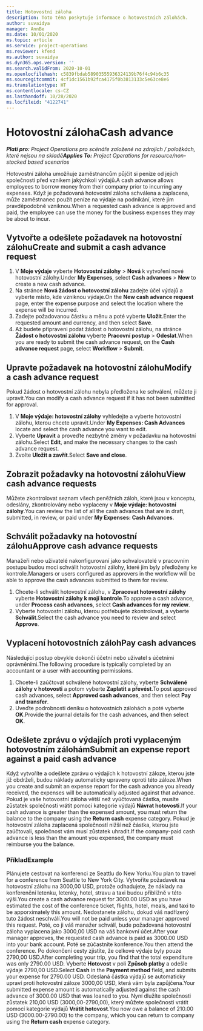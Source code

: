 ```yaml
---
title: Hotovostní záloha
description: Toto téma poskytuje informace o hotovostních zálohách.
author: suvaidya
manager: AnnBe
ms.date: 10/01/2020
ms.topic: article
ms.service: project-operations
ms.reviewer: kfend
ms.author: suvaidya
ms.dyn365.ops.version: ''
ms.search.validFrom: 2020-10-01
ms.openlocfilehash: c5839fbdab58903555936324139b76f4c94b6c35
ms.sourcegitcommit: 4cf1dc1561b92fca4175f0b3813133c5e63ce8e6
ms.translationtype: HT
ms.contentlocale: cs-CZ
ms.lasthandoff: 10/28/2020
ms.locfileid: "4122741"
---
```

# <a name="cash-advance"></a><span data-ttu-id="a54f8-103">Hotovostní záloha</span><span class="sxs-lookup"><span data-stu-id="a54f8-103">Cash advance</span></span>

<span data-ttu-id="a54f8-104">_**Platí pro:** Project Operations pro scénáře založené na zdrojích / položkách, které nejsou na skladě_</span><span class="sxs-lookup"><span data-stu-id="a54f8-104">_**Applies To:** Project Operations for resource/non-stocked based scenarios_</span></span>

<span data-ttu-id="a54f8-105">Hotovostní záloha umožňuje zaměstnancům půjčit si peníze od jejich společnosti před vznikem jakýchkoli výdajů.</span><span class="sxs-lookup"><span data-stu-id="a54f8-105">A cash advance allows employees to borrow money from their company prior to incurring any expenses.</span></span> <span data-ttu-id="a54f8-106">Když je požadovaná hotovostní záloha schválena a zaplacena, může zaměstnanec použít peníze na výdaje na podnikání, které jim pravděpodobně vzniknou.</span><span class="sxs-lookup"><span data-stu-id="a54f8-106">When a requested cash advance is approved and paid, the employee can use the money for the business expenses they may be about to incur.</span></span> 

## <a name="create-and-submit-a-cash-advance-request"></a><span data-ttu-id="a54f8-107">Vytvořte a odešlete požadavek na hotovostní zálohu</span><span class="sxs-lookup"><span data-stu-id="a54f8-107">Create and submit a cash advance request</span></span>

1. <span data-ttu-id="a54f8-108">V **Moje výdaje** vyberte **Hotovostní zálohy** > **Nová** k vytvoření nové hotovostní zálohy.</span><span class="sxs-lookup"><span data-stu-id="a54f8-108">Under **My Expenses**, select **Cash advances** > **New** to create a new cash advance.</span></span> 
2. <span data-ttu-id="a54f8-109">Na stránce **Nová žádost o hotovostní zálohu** zadejte účel výdajů a vyberte místo, kde vzniknou výdaje.</span><span class="sxs-lookup"><span data-stu-id="a54f8-109">On the **New cash advance request** page, enter the expense purpose and select the location where the expense will be incurred.</span></span>
3. <span data-ttu-id="a54f8-110">Zadejte požadovanou částku a měnu a poté vyberte **Uložit**.</span><span class="sxs-lookup"><span data-stu-id="a54f8-110">Enter the requested amount and currency, and then select **Save**.</span></span> 
4. <span data-ttu-id="a54f8-111">Až budete připraveni podat žádost o hotovostní zálohu, na stránce **Žádost o hotovostní zálohu** vyberte **Pracovní postup** > **Odeslat**.</span><span class="sxs-lookup"><span data-stu-id="a54f8-111">When you are ready to submit the cash advance request, on the **Cash advance request** page, select **Workflow** > **Submit**.</span></span>

## <a name="modify-a-cash-advance-request"></a><span data-ttu-id="a54f8-112">Upravte požadavek na hotovostní zálohu</span><span class="sxs-lookup"><span data-stu-id="a54f8-112">Modify a cash advance request</span></span>

<span data-ttu-id="a54f8-113">Pokud žádost o hotovostní zálohu nebyla předložena ke schválení, můžete ji upravit.</span><span class="sxs-lookup"><span data-stu-id="a54f8-113">You can modify a cash advance request if it has not been submitted for approval.</span></span>

1. <span data-ttu-id="a54f8-114">V **Moje výdaje: hotovostní zálohy** vyhledejte a vyberte hotovostní zálohu, kterou chcete upravit.</span><span class="sxs-lookup"><span data-stu-id="a54f8-114">Under **My Expenses: Cash Advances** locate and select the cash advance you want to edit.</span></span>
2. <span data-ttu-id="a54f8-115">Vyberte **Upravit** a proveďte nezbytné změny v požadavku na hotovostní zálohu.</span><span class="sxs-lookup"><span data-stu-id="a54f8-115">Select **Edit**, and make the necessary changes to the cash advance request.</span></span> 
3. <span data-ttu-id="a54f8-116">Zvolte **Uložit a zavřít**.</span><span class="sxs-lookup"><span data-stu-id="a54f8-116">Select **Save and close**.</span></span>


## <a name="view-cash-advance-requests"></a><span data-ttu-id="a54f8-117">Zobrazit požadavky na hotovostní zálohu</span><span class="sxs-lookup"><span data-stu-id="a54f8-117">View cash advance requests</span></span>
<span data-ttu-id="a54f8-118">Můžete zkontrolovat seznam všech peněžních záloh, které jsou v konceptu, odeslány, zkontrolovány nebo vyplaceny v **Moje výdaje: hotovostní zálohy**.</span><span class="sxs-lookup"><span data-stu-id="a54f8-118">You can review the list of all the cash advances that are in draft, submitted, in review, or paid under **My Expenses: Cash Advances**.</span></span> 

## <a name="approve-cash-advance-requests"></a><span data-ttu-id="a54f8-119">Schválit požadavky na hotovostní zálohu</span><span class="sxs-lookup"><span data-stu-id="a54f8-119">Approve cash advance requests</span></span>

<span data-ttu-id="a54f8-120">Manažeři nebo uživatelé nakonfigurovaní jako schvalovatelé v pracovním postupu budou moci schválit hotovostní zálohy, které jim byly předloženy ke kontrole.</span><span class="sxs-lookup"><span data-stu-id="a54f8-120">Managers or users configured as approvers in the workflow will be able to approve the cash advances submitted to them for review.</span></span> 

1. <span data-ttu-id="a54f8-121">Chcete-li schválit hotovostní zálohu, v **Zpracovat hotovostní zálohy** vyberte **Hotovostní zálohy k mojí kontrole**.</span><span class="sxs-lookup"><span data-stu-id="a54f8-121">To approve a cash advance, under **Process cash advances**, select **Cash advances for my review**.</span></span>
2. <span data-ttu-id="a54f8-122">Vyberte hotovostní zálohu, kterou potřebujete zkontrolovat, a vyberte **Schválit**.</span><span class="sxs-lookup"><span data-stu-id="a54f8-122">Select the cash advance you need to review and select **Approve**.</span></span>  

## <a name="pay-cash-advances"></a><span data-ttu-id="a54f8-123">Vyplacení hotovostních záloh</span><span class="sxs-lookup"><span data-stu-id="a54f8-123">Pay cash advances</span></span> 
<span data-ttu-id="a54f8-124">Následující postup obvykle dokončí účetní nebo uživatel s účetními oprávněními.</span><span class="sxs-lookup"><span data-stu-id="a54f8-124">The following procedure is typically completed by an accountant or a user with accounting permissions.</span></span>

1. <span data-ttu-id="a54f8-125">Chcete-li zaúčtovat schválené hotovostní zálohy, vyberte **Schválené zálohy v hotovosti** a potom vyberte **Zaplatit a převést**.</span><span class="sxs-lookup"><span data-stu-id="a54f8-125">To post approved cash advances, select **Approved cash advances**, and then select **Pay and transfer**.</span></span>  
2. <span data-ttu-id="a54f8-126">Uveďte podrobnosti deníku o hotovostních zálohách a poté vyberte **OK**.</span><span class="sxs-lookup"><span data-stu-id="a54f8-126">Provide the journal details for the cash advances, and then select **OK**.</span></span> 

## <a name="submit-an-expense-report-against-a-paid-cash-advance"></a><span data-ttu-id="a54f8-127">Odešlete zprávu o výdajích proti vyplaceným hotovostním zálohám</span><span class="sxs-lookup"><span data-stu-id="a54f8-127">Submit an expense report against a paid cash advance</span></span> 

<span data-ttu-id="a54f8-128">Když vytvoříte a odešlete zprávu o výdajích k hotovostní záloze, kterou jste již obdrželi, budou náklady automaticky upraveny oproti této záloze.</span><span class="sxs-lookup"><span data-stu-id="a54f8-128">When you create and submit an expense report for the cash advance you already received, the expenses will be automatically adjusted against that advance.</span></span> <span data-ttu-id="a54f8-129">Pokud je vaše hotovostní záloha větší než vyúčtovaná částka, musíte zůstatek společnosti vrátit pomocí kategorie výdajů **Návrat hotovosti**.</span><span class="sxs-lookup"><span data-stu-id="a54f8-129">If your cash advance is greater than the expensed amount, you must return the balance to the company using the **Return cash** expense category.</span></span> <span data-ttu-id="a54f8-130">Pokud je hotovostní záloha zaplacená společností nižší než částka, kterou jste zaúčtovali, společnost vám musí zůstatek uhradit.</span><span class="sxs-lookup"><span data-stu-id="a54f8-130">If the company-paid cash advance is less than the amount you expensed, the company must reimburse you the balance.</span></span> 

### <a name="example"></a><span data-ttu-id="a54f8-131">Příklad</span><span class="sxs-lookup"><span data-stu-id="a54f8-131">Example</span></span>
<span data-ttu-id="a54f8-132">Plánujete cestovat na konferenci ze Seattlu do New Yorku.</span><span class="sxs-lookup"><span data-stu-id="a54f8-132">You plan to travel for a conference from Seattle to New York City.</span></span> <span data-ttu-id="a54f8-133">Vytvoříte požadavek na hotovostní zálohu na 3000,00 USD, protože odhadujete, že náklady na konferenční letenku, letenky, hotel, stravu a taxi budou přibližně v této výši.</span><span class="sxs-lookup"><span data-stu-id="a54f8-133">You create a cash advance request for 3000.00 USD as you have estimated the cost of the conference ticket, flights, hotel, meals, and taxi to be apporximately this amount.</span></span> <span data-ttu-id="a54f8-134">Nedostanete zálohu, dokud váš nadřízený tuto žádost neschválí.</span><span class="sxs-lookup"><span data-stu-id="a54f8-134">You will not be paid unless your manager approved this request.</span></span> <span data-ttu-id="a54f8-135">Poté, co ji váš manažer schválí, bude požadovaná hotovostní záloha vyplacena jako 3000,00 USD na váš bankovní účet.</span><span class="sxs-lookup"><span data-stu-id="a54f8-135">After your manager approves, the requested cash advance is paid as 3000.00 USD into your bank account.</span></span> <span data-ttu-id="a54f8-136">Poté se zúčastníte konference.</span><span class="sxs-lookup"><span data-stu-id="a54f8-136">You then attend the conference.</span></span> <span data-ttu-id="a54f8-137">Po dokončení cesty zjistíte, že celkové výdaje byly pouze 2790,00 USD.</span><span class="sxs-lookup"><span data-stu-id="a54f8-137">After completing your trip, you find that the total expenditure was only 2790.00 USD.</span></span> <span data-ttu-id="a54f8-138">Vyberte **Hotovost** v poli **Způsob platby** a odešle výdaje 2790,00 USD.</span><span class="sxs-lookup"><span data-stu-id="a54f8-138">Select **Cash** in the **Payment method** field, and submits your expense for 2790.00 USD.</span></span> <span data-ttu-id="a54f8-139">Odeslaná částka výdajů se automaticky upraví proti hotovostní záloze 3000,00 USD, která vám byla zapůjčena.</span><span class="sxs-lookup"><span data-stu-id="a54f8-139">Your submitted expense amount is automatically adjusted against the cash advance of 3000.00 USD that was loaned to you.</span></span> <span data-ttu-id="a54f8-140">Nyní dlužíte společnosti zůstatek 210,00 USD (3000,00-2790,00), který můžete společnosti vrátit pomocí kategorie výdajů **Vrátit hotovost**.</span><span class="sxs-lookup"><span data-stu-id="a54f8-140">You now owe a balance of 210.00 USD (3000.00-2790.00) to the company, which you can return to company using the **Return cash** expense category.</span></span> 
